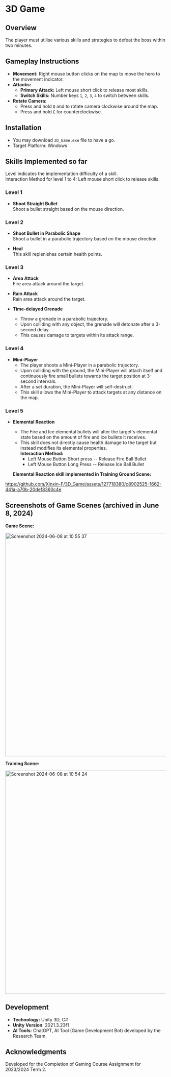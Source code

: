 # 3D Game

## Overview
The player must utilise various skills and strategies to defeat the boss within two minutes. 

## Gameplay Instructions
- **Movement:** Right mouse button clicks on the map to move the hero to the movement indicator. 
- **Attacks:**
  - **Primary Attack:** Left mouse short click to release most skills. 
  - **Switch Skills:** Number keys `1`, `2`, `3`, `4` to switch between skills.
- **Rotate Camera:**
  - Press and hold `Q` and to rotate camera clockwise around the map. 
  - Press and hold `E` for counterclockwise.

## Installation
- You may download `3D_Game.exe` file to have a go.
- Target Platform: Windows


## Skills Implemented so far
Level indicates the implementation difficulty of a skill. \
Interaction Method for level 1 to 4: Left mouse short click to release skills. 


### Level 1
- **Shoot Straight Bullet**  
  Shoot a bullet straight based on the mouse direction.
  
### Level 2
- **Shoot Bullet in Parabolic Shape**  
  Shoot a bullet in a parabolic trajectory based on the mouse direction.
  
- **Heal**  
  This skill replenishes certain health points.

### Level 3
- **Area Attack**  
  Fire area attack around the target.

- **Rain Attack**  
  Rain area attack around the target.

- **Time-delayed Grenade**  
  - Throw a grenade in a parabolic trajectory.
  - Upon colliding with any object, the grenade will detonate after a 3-second delay.
  - This causes damage to targets within its attack range.

### Level 4
- **Mini-Player**  
  - The player shoots a Mini-Player in a parabolic trajectory.
  - Upon colliding with the ground, the Mini-Player will attach itself and continuously fire small bullets towards the target position at 3-second intervals.
  - After a set duration, the Mini-Player will self-destruct.
  - This skill allows the Mini-Player to attack targets at any distance on the map.

### Level 5
- **Elemental Reaction**  
  - The Fire and Ice elemental bullets will alter the target's elemental state based on the amount of fire and ice bullets it receives.
  - This skill does not directly cause health damage to the target but instead modifies its elemental properties.\
  **Interaction Method:**
    - Left Mouse Button Short press -- Release Fire Ball Bullet
    - Left Mouse Button Long Press -- Release Ice Ball Bullet

  **Elemental Reaction skill implemented in Training Ground Scene:**

https://github.com/Xinxin-F/3D_Game/assets/127718380/c8902525-1662-441a-a70b-20def8360c4e



## Screenshots of Game Scenes (archived in June 8, 2024)
**Game Scene:**

<img width="700" alt="Screenshot 2024-06-08 at 10 55 37" src="https://github.com/Xinxin-F/3D_Game/assets/127718380/5276851a-5aa6-4ead-933e-51ee7412d6a9">


**Training Scene:**

<img width="700" alt="Screenshot 2024-06-08 at 10 54 24" src="https://github.com/Xinxin-F/3D_Game/assets/127718380/2730eddc-f252-4ece-965e-9b91705424d4">


## Development
- **Technology:** Unity 3D, C#
- **Unity Version**: 2021.3.23f1
- **AI Tools:** ChatGPT, AI Tool (Game Development Bot) developed by the Research Team.


## Acknowledgments
Developed for the Completion of Gaming Course Assignment for 2023/2024 Term 2.


